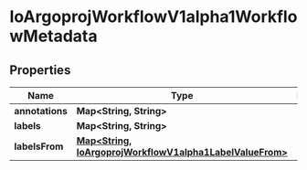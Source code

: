 
# IoArgoprojWorkflowV1alpha1WorkflowMetadata

## Properties
Name | Type | Description | Notes
------------ | ------------- | ------------- | -------------
**annotations** | **Map&lt;String, String&gt;** |  |  [optional]
**labels** | **Map&lt;String, String&gt;** |  |  [optional]
**labelsFrom** | [**Map&lt;String, IoArgoprojWorkflowV1alpha1LabelValueFrom&gt;**](IoArgoprojWorkflowV1alpha1LabelValueFrom.md) |  |  [optional]



